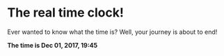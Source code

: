 # The real time clock!

Ever wanted to know what the time is? Well, your journey is about to end!

**The time is Dec 01, 2017, 19:45**